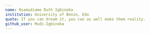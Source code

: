 ```yaml
---
name: Osamudiame Ruth Igbinoba
institution: University of Benin, Edo
quote: If you can dream it, you can as well make them reality.
github_user: Mudi-Igbinoba
---
```


